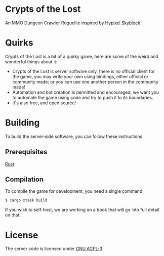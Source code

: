 # Crypts of the Lost
An MMO Dungeon Crawler Roguelite inspired by [Hypixel Skyblock](https://hypixel.net/categories/skyblock.194/)

# Quirks
Crypts of the Lost is a bit of a quirky game, here are some of the weird and wonderful things about it:
- Crypts of the Lost is server software only, there is no official client for the game, you may write your own using
  bindings, either official or community made; or you can use one another person in the community made!
- Automation and bot creation is permitted and encouraged, we want you to automate the game using code and try to push 
  it to its boundaries.
- It's also free, and open source!

# Building
To build the server-side software, you can follow these instructions

## Prerequisites
[Rust](https://www.rust-lang.org/learn/get-started)

## Compilation
To compile the game for development, you need a single command
```bash
$ cargo xtask build
```
If you wish to self-host, we are working on a book that will go into full detail on that.

# License
The server code is licensed under [GNU AGPL-3](https://www.gnu.org/licenses/agpl-3.0.en.html)